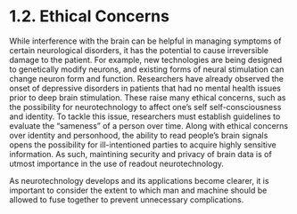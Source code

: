 # 1.2. Ethical Concerns
While interference with the brain can be helpful in managing symptoms of certain neurological disorders, it has the potential to cause irreversible damage to the patient. For example, new technologies are being designed to genetically modify neurons, and existing forms of neural stimulation can change neuron form and function. Researchers have already observed the onset of depressive disorders in patients that had no mental health issues prior to deep brain stimulation. These raise many ethical concerns, such as the possibility for neurotechnology to affect one’s self self-consciousness and identity. To tackle this issue, researchers must establish guidelines to evaluate the “sameness” of a person over time. Along with ethical concerns over identity and personhood, the ability to read people’s brain signals opens the possibility for ill-intentioned parties to acquire highly sensitive information. As such, maintining security and privacy of brain data is of utmost importance in the use of readout neurotechnology. 

As neurotechnology develops and its applications become clearer, it is important to consider the extent to which man and machine should be allowed to fuse together to prevent unnecessary complications.